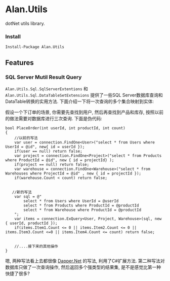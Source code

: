 # Alan.Utils
dotNet utils library.

### Install

	Install-Package Alan.Utils 

## Features

### SQL Server Mutil Result Query
`Alan.Utils.Sql.SqlServerExtentions` 和	`Alan.Utils.Sql.DataTableSetExtensions` 提供了一些SQL Server数据库查询和DataTable转换的实用方法.
下面介绍一下将一次查询的多个集合映射到实体:

假设一个下订单的场景, 你需要先查找到用户, 然后再查找到产品和库存, 按照以前的做法需要对数据库进行三次查询. 下面是伪代码:

	bool PlaceOrder(int userId, int productId, int count)
    {
		//以前的写法
        var user = connection.FindOne<User>("select * from Users where UserId = @id", new{ id = userId });
        if(user == null) return false;
        var project = connection.FindOne<Project>("select * from Products where ProductId = @id", new { id = projectId} );
        if(project == null) return false;
        var warehouse = connection.FindOne<Warehouse>("select * from Warehouses where ProjectId = @id" , new { id = projectId });
        if(warehouse.Count < count) return false;

        
       //新的写法
		var sql = @"
			select * from Users where UserId = @userId
			select * from Products where ProductId = @productId
			select * from Warehouse where ProductId = @productId
        ";
        var items = connection.ExQuery<User, Project, Warehouse>(sql, new { userId, productId });
        if(items.Item1.Count <= 0 || items.Item2.Count <= 0 || items.Item3.Count <=0 || items.Item4.Count <= count) return false;


		//....接下来的其他操作
    }


嗯, 两种写法看上去都很像 [Dapper.Net](https://github.com/StackExchange/dapper-dot-net) 的写法, 利用了C#扩展方法. 第二种写法对数据库只做了一次查询操作, 然后返回多个强类型的结果集, 是不是感觉比第一种快捷了很多?
